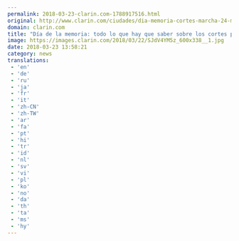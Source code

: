 ```yaml
---
permalink: 2018-03-23-clarin.com-1788917516.html
original: http://www.clarin.com/ciudades/dia-memoria-cortes-marcha-24-marzo_0_SJYbv_fqf.html
domain: clarin.com
title: "Día de la memoria: todo lo que hay que saber sobre los cortes por la marcha"
image: https://images.clarin.com/2018/03/22/SJdV4YM5z_600x338__1.jpg
date: 2018-03-23 13:58:21
category: news
translations: 
 - 'en'
 - 'de'
 - 'ru'
 - 'ja'
 - 'fr'
 - 'it'
 - 'zh-CN'
 - 'zh-TW'
 - 'ar'
 - 'fa'
 - 'pt'
 - 'hi'
 - 'tr'
 - 'id'
 - 'nl'
 - 'sv'
 - 'vi'
 - 'pl'
 - 'ko'
 - 'no'
 - 'da'
 - 'th'
 - 'ta'
 - 'ms'
 - 'hy'
---
```


